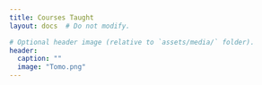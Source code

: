 ```yaml
---
title: Courses Taught
layout: docs  # Do not modify.

# Optional header image (relative to `assets/media/` folder).
header:
  caption: ""
  image: "Tomo.png"
---
```

